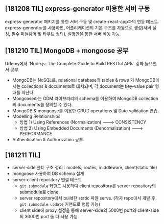 ## [181208 TIL] express-generator 이용한 서버 구동

express-generator 패키지를 통한 서버 구동 및 create-react-app과의 연동 테스트.
express-generator를 사용하면, 어플리케이션의 기본 구조를 자동으로 생성(서버 설정, 필수 미들웨어 및 라우트 정의), 실행만을 통한 서버 작동 가능.


## [181210 TIL] MongoDB + mongoose 공부 

Udemy에서 'Node.js: The Complete Guide to Build RESTful APIs' 강좌 들으면서 공부.

- MongoDB는 NoSQL로, relational database의 tables & rows 가 MongoDB에서는 collections & documents로 대치되며, 각 document는 key-value pair 형태를 지닌다.
- Mongoose라는 ODM 라이브러리의 schema를 이용하여 MongoDB collection의 documents를 정의할 수 있다.
- MongoDB & mongoose를 이용한 CRUD operations 및 Data validation 연습.
- Modelling Relationships 
  - 방법 1) Using References (Normalization) ---> CONSISTENCY
  - 방법 2) Using Embedded Documents (Denormalization) ---> PERFORMANCE
- Authentication & Authorization 공부.


## [181211 TIL] 

- server-side 폴더 구조 정리 : models, routes, middleware, client(static file)
- mongoose 사용하여 DB schema 설계
- server-client repository 연결 테스트
  - `git submodule` 커맨드 사용하여 client repository를 server repository의 submodule로 clone.
  - server repository에서 build한 static 파일 serve. (각자 repo에서 개발 후, `git submodule update` 커맨드로 병합 가능)
  - client side에 proxy 설정을 통해 server-side의 5000번 port와 client-side의 3000번 port 둘 다 사용 가능.
